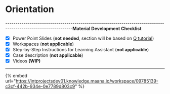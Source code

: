 # Orientation

---------------------------------------------------------------------------------------------------------------**Material Development Checklist**

* [x] Power Point Slides \(**not needed**, section will be based on [Q tutorial](https://intprojectsdev01.knowledge.maana.io/workspace/09785139-c3cf-442b-934e-0e7789d803c9)\)
* [x] Workspaces \(**not applicable**\)
* [x] Step-by-Step Instructions for Learning Assistant \(**not applicable**\)
* [x] Case description \(**not applicable**\)
* [x] Videos **\(WIP\)**

---------------------------------------------------------------------------------------------------------------

{% embed url="https://intprojectsdev01.knowledge.maana.io/workspace/09785139-c3cf-442b-934e-0e7789d803c9" %}



